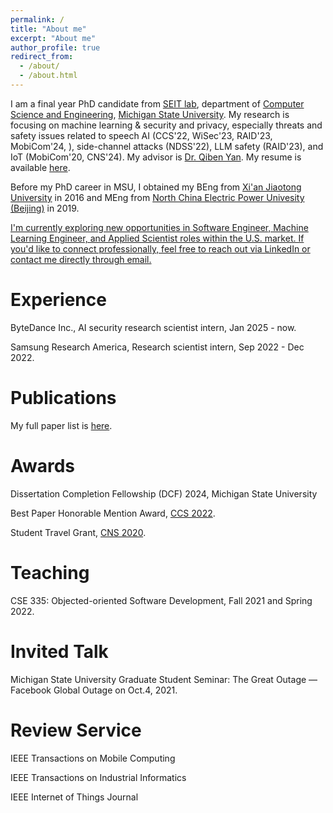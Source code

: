 ```yaml
---
permalink: /
title: "About me"
excerpt: "About me"
author_profile: true
redirect_from: 
  - /about/
  - /about.html
---
```


I am a final year PhD candidate from [SEIT lab](https://seit.egr.msu.edu/), department of [Computer Science and Engineering](https://cse.msu.edu/), [Michigan State University](https://msu.edu/). My research is focusing on machine learning & security and privacy, especially threats and safety issues related to speech AI (CCS'22, WiSec'23, RAID'23, MobiCom'24, ), side-channel attacks (NDSS'22), LLM safety (RAID'23), and IoT (MobiCom'20, CNS'24). My advisor is [Dr. Qiben Yan](https://cse.msu.edu/~qyan/). My resume is available [here](https://yuandaw.github.io//files/YuandaWang_CV.pdf).  

Before my PhD career in MSU, I obtained my BEng from [Xi'an Jiaotong University](http://en.xjtu.edu.cn/) in 2016 and MEng from [North China Electric Power Univesity (Beijing)](https://english.ncepu.edu.cn/) in 2019. 

[I'm currently exploring new opportunities in Software Engineer, Machine Learning Engineer, and Applied Scientist roles within the U.S. market. If you'd like to connect professionally, feel free to reach out via LinkedIn or contact me directly through email.](https://www.linkedin.com/in/yuanda-wang-a52663179/)

Experience
======
ByteDance Inc., AI security research scientist intern, Jan 2025 - now.

Samsung Research America, Research scientist intern, Sep 2022 - Dec 2022.

Publications
======
My full paper list is [here](https://yuandaw.github.io/publications/).

Awards
======

Dissertation Completion Fellowship (DCF) 2024, Michigan State University

Best Paper Honorable Mention Award, [CCS 2022](https://www.sigsac.org/ccs/CCS2022/).

Student Travel Grant, [CNS 2020](https://cns2020.ieee-cns.org/).

Teaching
======
CSE 335: Objected-oriented Software Development, Fall 2021 and Spring 2022.  

Invited Talk
======
Michigan State University Graduate Student Seminar: The Great Outage — Facebook Global Outage on Oct.4, 2021.

Review Service
======
IEEE Transactions on Mobile Computing 

IEEE Transactions on Industrial Informatics

IEEE Internet of Things Journal

<script type='text/javascript' id='clustrmaps' src='//cdn.clustrmaps.com/map_v2.js?cl=04aa44&w=243&t=n&d=v7MlErWIlGyWy2W4NRYHD1iOxc-4713pg6VsacZGAFQ&co=a8d7f9&cmn=cc3a4d&cmo=ffffff'></script>
